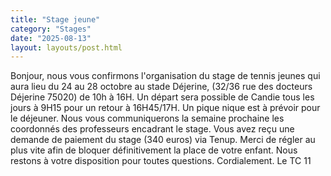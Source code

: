 ```yaml
---
title: "Stage jeune"
category: "Stages"
date: "2025-08-13"
layout: layouts/post.html
---
```

Bonjour,
nous vous confirmons l'organisation du stage de tennis jeunes qui aura lieu du 24 au 28 octobre au stade Déjerine, (32/36 rue des docteurs Déjerine 75020) de 10h à 16H. Un départ sera possible de Candie tous les jours à 9H15 pour un retour à 16H45/17H.
Un pique nique est à prévoir pour le déjeuner.
Nous vous communiquerons la semaine prochaine les coordonnés des professeurs encadrant le stage.
Vous avez reçu une demande de paiement du stage (340 euros) via Tenup. Merci de régler au plus vite afin de bloquer définitivement la place de votre enfant.
Nous restons à votre disposition pour toutes questions.
Cordialement.
Le TC 11
